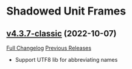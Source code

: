 # Shadowed Unit Frames

## [v4.3.7-classic](https://github.com/Nevcairiel/ShadowedUnitFrames/tree/v4.3.7-classic) (2022-10-07)
[Full Changelog](https://github.com/Nevcairiel/ShadowedUnitFrames/compare/v4.3.6-classic...v4.3.7-classic) [Previous Releases](https://github.com/Nevcairiel/ShadowedUnitFrames/releases)

- Support UTF8 lib for abbreviating names  
